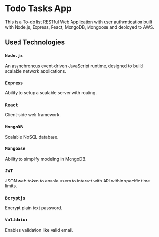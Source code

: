 # Todo Tasks App
This is a To-do list RESTful Web Application with user authentication built with Node.js, Express, React, MongoDB, Mongoose and deployed to AWS.

## Used Technologies

### `Node.js `
An asynchronous event-driven JavaScript runtime, designed to build scalable network applications.
### `Express`
Ability to setup a scalable server with routing.
### `React`
Client-side web framework.
### `MongoDB`
Scalable NoSQL database.
### `Mongoose`
Ability to simplify modeling in MongoDB.
### `JWT`
JSON web token to enable users to interact with API within specific time limits.
### `Bcryptjs`
Encrypt plain text password.
### `Validator`
Enables validation like valid email.
